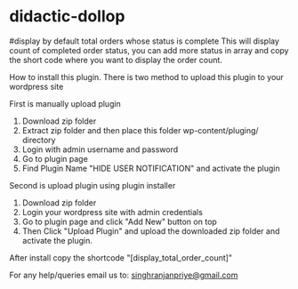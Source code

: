 # didactic-dollop
#display by default total orders whose status is complete
This will display count of completed order status, you can add more status in array and copy the short code where you want to display the order count.

How to install this plugin.
There is two method to upload this plugin to your wordpress site

First is manually upload plugin

1. Download zip folder
2. Extract zip folder and then place this folder wp-content/pluging/ directory
3. Login with admin username and password
4. Go to plugin page
5. Find Plugin Name "HIDE USER NOTIFICATION" and activate the plugin

Second is upload plugin using plugin installer

1. Download zip folder
2. Login your wordpress site with admin credentials
3. Go to plugin page and click "Add New" button on top
4. Then Click "Upload Plugin" and upload the downloaded zip folder and activate the plugin.

After install copy the shortcode "[display_total_order_count]"

For any help/queries email us to: singhranjanpriye@gmail.com
